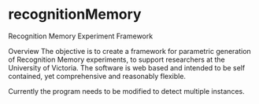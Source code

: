 # recognitionMemory

Recognition Memory Experiment Framework

Overview
The objective is to create a framework for parametric generation of Recognition Memory experiments, to support researchers at the University of Victoria. The software is web based and intended to be self contained, yet comprehensive and reasonably flexible.

Currently the program needs to be modified to detect multiple instances.
